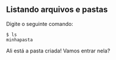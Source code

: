 ## Listando arquivos e pastas

Digite o seguinte comando:

```
$ ls
minhapasta
```

Ali está a pasta criada! Vamos entrar nela?
